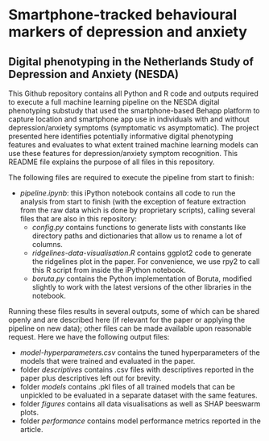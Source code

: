 # Smartphone-tracked behavioural markers of depression and anxiety
## Digital phenotyping in the Netherlands Study of Depression and Anxiety (NESDA)

This Github repository contains all Python and R code and outputs required to execute a full machine learning pipeline on the NESDA digital phenotyping substudy that used the smartphone-based Behapp platform to capture location and smartphone app use in individuals with and without depression/anxiety symptoms (symptomatic vs asymptomatic). The project presented here identifies potentially informative digital phenotyping features and evaluates to what extent trained machine learning models can use these features for depression/anxiety symptom recognition. This README file explains the purpose of all files in this repository.

The following files are required to execute the pipeline from start to finish:
- _pipeline.ipynb_: this iPython notebook contains all code to run the analysis from start to finish (with the exception of feature extraction from the raw data which is done by proprietary scripts), calling several files that are also in this repository:
  - _config.py_ contains functions to generate lists with constants like directory paths and dictionaries that allow us to rename a lot of columns.
  - _ridgelines-data-visualisation.R_ contains ggplot2 code to generate the ridgelines plot in the paper. For convenience, we use rpy2 to call this R script from inside the iPython notebook.
  - _boruta.py_ contains the Python implementation of Boruta, modified slightly to work with the latest versions of the other libraries in the notebook.
 
Running these files results in several outputs, some of which can be shared openly and are described here (if relevant for the paper or applying the pipeline on new data); other files can be made available upon reasonable request. Here we have the following output files:
- _model-hyperparameters.csv_ contains the tuned hyperparameters of the models that were trained and evaluated in the paper.
- folder _descriptives_ contains .csv files with descriptives reported in the paper plus descriptives left out for brevity.
- folder _models_ contains .pkl files of all trained models that can be unpickled to be evaluated in a separate dataset with the same features.
- folder _figures_ contains all data visualisations as well as SHAP beeswarm plots.
- folder _performance_ contains model performance metrics reported in the article. 